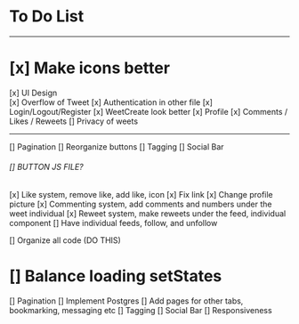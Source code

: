 # To Do List
------------

# [x] Make icons better
[x] UI Design    
    [x] Overflow of Tweet
[x] Authentication in other file
[x] Login/Logout/Register
[x] WeetCreate look better
[x] Profile
[x] Comments / Likes / Reweets
[] Privacy of weets

----------------------------------
[] Pagination
[] Reorganize buttons
[] Tagging
[] Social Bar

###### [] BUTTON JS FILE?

[x] Like system, remove like, add like, icon
[x] Fix link
[x] Change profile picture
[x] Commenting system, add comments and numbers under the weet individual
[x] Reweet system, make reweets under the feed, individual component
[] Have individual feeds, follow, and unfollow

[] Organize all code (DO THIS)
#   [] Balance loading setStates
[] Pagination
[] Implement Postgres
[] Add pages for other tabs, bookmarking, messaging etc
[] Tagging
[] Social Bar
[] Responsiveness


